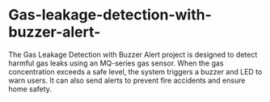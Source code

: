 # Gas-leakage-detection-with-buzzer-alert-
The Gas Leakage Detection with Buzzer Alert project is designed to detect harmful gas leaks using an MQ-series gas sensor. When the gas concentration exceeds a safe level, the system triggers a buzzer and LED to warn users. It can also send alerts to prevent fire accidents and ensure home safety.
